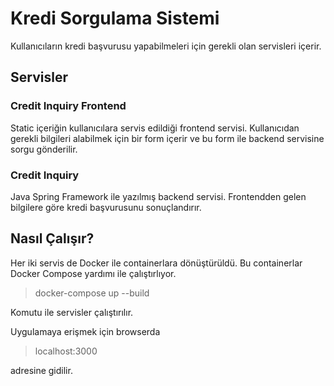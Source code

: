 # Kredi Sorgulama Sistemi

Kullanıcıların kredi başvurusu yapabilmeleri için gerekli olan servisleri içerir.

## Servisler

### Credit Inquiry Frontend
Static içeriğin kullanıcılara servis edildiği frontend servisi. Kullanıcıdan gerekli bilgileri alabilmek için bir form içerir ve bu form ile backend servisine sorgu gönderilir.

### Credit Inquiry
Java Spring Framework ile yazılmış backend servisi. Frontendden gelen bilgilere göre kredi başvurusunu sonuçlandırır.

## Nasıl Çalışır?
Her iki servis de Docker ile containerlara dönüştürüldü. Bu containerlar Docker Compose yardımı ile çalıştırlıyor.

> docker-compose up --build

Komutu ile servisler çalıştırılır.

Uygulamaya erişmek için browserda

> localhost:3000

adresine gidilir.
